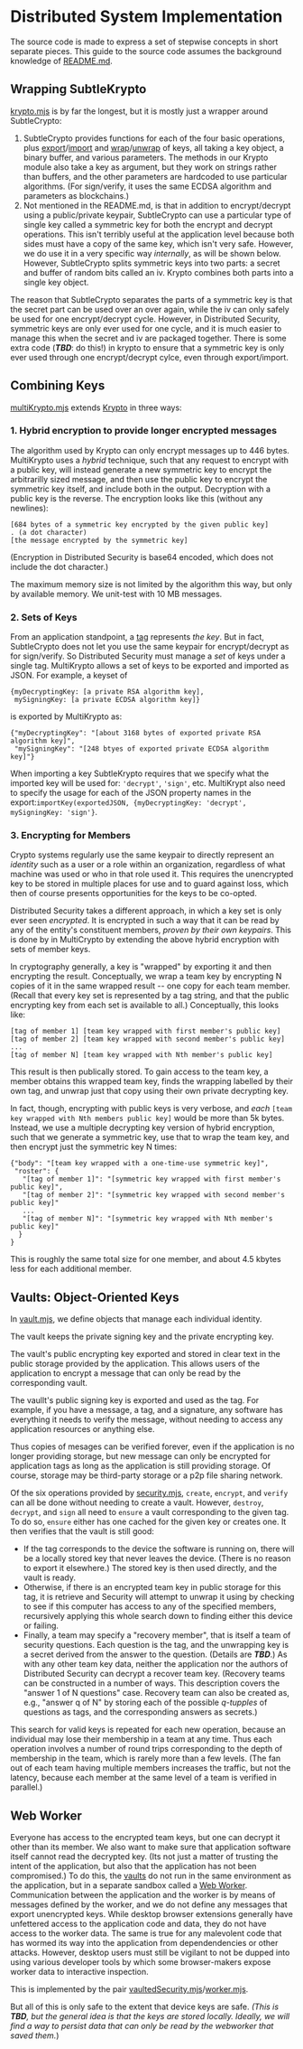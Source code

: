 # Distributed System Implementation

The source code is made to express a set of stepwise concepts in short separate pieces. This guide to the source code assumes the background knowledge of [README.md](README.md).

## Wrapping SubtleKrypto

[krypto.mjs](krypto.mjs) is by far the longest, but it is mostly just a wrapper around SubtleCrypto:

1. SubtleCrypto provides functions for each of the four basic operations, plus [export](https://developer.mozilla.org/en-US/docs/Web/API/SubtleCrypto/exportKey)/[import](https://developer.mozilla.org/en-US/docs/Web/API/SubtleCrypto/importKey) and [wrap](https://developer.mozilla.org/en-US/docs/Web/API/SubtleCrypto/wrapKey)/[unwrap](https://developer.mozilla.org/en-US/docs/Web/API/SubtleCrypto/unwrapKey) of keys, all taking a key object, a binary buffer, and various parameters. The methods in our Krypto module also take a key as argument, but they work on strings rather than buffers, and the other parameters are hardcoded to use particular algorithms. (For sign/verify, it uses the same ECDSA algorithm and parameters as blockchains.)
2. Not mentioned in the README.md, is that in addition to encrypt/decrypt using a public/private keypair, SubtleCrypto can use a particular type of single key called a symmetric key for both the encrypt and decrypt operations. This isn't terribly useful at the application level because both sides must have a copy of the same key, which isn't very safe. However, we do use it in a very specific way _internally_, as will be shown below. However, SubtleCrypto splits symmetric keys into two parts: a secret and buffer of random bits called an iv. Krypto combines both parts into a single key object.

The reason that SubtleCrypto separates the parts of a symmetric key is that the secret part can be used over an over again, while the iv can only safely be used for one encrypt/decrypt cycle. However, in Distributed Security, symmetric keys are only ever used for one cycle, and it is much easier to manage this when the secret and iv are packaged together. There is some extra code (_**TBD**_: do this!) in krypto to ensure that a symmetric key is only ever used through one encrypt/decrypt cylce, even through export/import. 


## Combining Keys

[multiKrypto.mjs](multiKrypto.mjs) extends [Krypto](#wrapping-subtlekrypto) in three ways:

### 1. Hybrid encryption to provide longer encrypted messages
The algorithm used by Krypto can only encrypt messages up to 446 bytes. MultiKrypto uses a _hybrid_ technique, such that any request to encrypt with a public key, will instead generate a new symmetric key to encrypt the arbitrarilly sized message, and then use the public key to encrypt the symmetric key itself, and include both in the output. Decryption with a public key is the reverse.  The encryption looks like this (without any newlines):

```
[684 bytes of a symmetric key encrypted by the given public key]
. (a dot character)
[the message encrypted by the symmetric key]
```
(Encryption in Distributed Security is base64 encoded, which does not include the dot character.)

The maximum memory size is not limited by the algorithm this way, but only by available memory. We unit-test with 10 MB messages.

### 2. Sets of Keys
From an application standpoint, a [tag](README.md#operations-and-tags) represents _the key_. But in fact, SubtleCrypto does not let you use the same keypair for encrypt/decrypt as for sign/verify. So Distributed Security must manage a _set_ of keys under a single tag. MultiKrypto allows a set of keys to be exported and imported as JSON. For example, a keyset of 

```
{myDecryptingKey: [a private RSA algorithm key], 
 mySigningKey: [a private ECDSA algorithm key]}
```
is exported by MultiKrypto as:

```
{"myDecryptingKey": "[about 3168 bytes of exported private RSA algorithm key]",
 "mySigningKey": "[248 btyes of exported private ECDSA algorithm key]"}
```
When importing a key SubtleKrypto requires that we specify what the imported key will be used for: `'decrypt'`, `'sign'`, etc. MultiKrypt also need to specify the usage for each of the JSON property names in the export:`importKey(exportedJSON, {myDecryptingKey: 'decrypt', mySigningKey: 'sign'}`.


### 3. Encrypting for Members
Crypto systems regularly use the same keypair to directly represent an _identity_ such as a user or a role within an organization, regardless of what machine was used or who in that role used it. This requires the unencrypted key to be stored in multiple places for use and to guard against loss, which then of course presents opportunities for the keys to be co-opted. 

Distributed Security takes a different approach, in which a key set is only ever seen _encrypted_. It is encrypted in such a way that it can be read by any of the entity's constituent members, _proven by their own keypairs_. This is done by in MultiCrypto by extending the above hybrid encryption with sets of member keys.

In cryptography generally, a key is "wrapped" by exporting it and then encrypting the result. Conceptually, we wrap a team key by encrypting N copies of it in the same wrapped result -- one copy for each team member. (Recall that every key set is represented by a tag string, and that the public encrypting key from each set is available to all.) Conceptually, this looks like:

```
[tag of member 1] [team key wrapped with first member's public key]
[tag of member 2] [team key wrapped with second member's public key]
...
[tag of member N] [team key wrapped with Nth member's public key]
```
This result is then publically stored. To gain access to the team key, a member obtains this wrapped team key, finds the wrapping labelled by their own tag, and unwrap just that copy using their own private decrypting key.

In fact, though, encrypting with public keys is very verbose, and _each_ `[team key wrapped with Nth members public key]` would be more than 5k bytes. Instead, we use a multiple decrypting key version of hybrid encryption, such that we generate a symmetric key, use that to wrap the team key, and then encrypt just the symmetric key N times:

```
{"body": "[team key wrapped with a one-time-use symmetric key]",
 "roster": {
   "[tag of member 1]": "[symmetric key wrapped with first member's public key]",
   "[tag of member 2]": "[symmetric key wrapped with second member's public key]"
   ...
   "[tag of member N]": "[symmetric key wrapped with Nth member's public key]"
  }
}
```

This is roughly the same total size for one member, and about 4.5 kbytes less for each additional member.


## Vaults: Object-Oriented Keys

In [vault.mjs](vault.mjs), we define objects that manage each individual identity.

The vault keeps the private signing key and the private encrypting key.

The vault's public encrypting key exported and stored in clear text in the public storage provided by the application. This allows users of the application to encrypt a message that can only be read by the corresponding vault.

The vaullt's public signing key is exported and used as the tag. For example, if you have a message, a tag, and a signature, any software has everything it needs to verify the message, without needing to access any application resources or anything else.

Thus copies of mesages can be verified forever, even if the application is no longer providing storage, but new message can only be encrypted for application tags as long as the application is still providing storage. Of course, storage may be third-party storage or a p2p file sharing network.

Of the six operations provided by [security.mjs](security.mjs), `create`, `encrypt`, and `verify` can all be done without needing to create a vault. However, `destroy`, `decrypt`, and `sign` all need to `ensure` a vault corresponding to the given tag. To do so, `ensure` either has one cached for the given key or creates one. It then verifies that the vault is still good:

- If the tag corresponds to the device the software is running on, there will be a locally stored key that never leaves the device. (There is no reason to export it elsewhere.) The stored key is then used directly, and the vault is ready.
- Otherwise, if there is an encrypted team key in public storage for this tag, it is retrieve and Security will attempt to unwrap it using by checking to see if this computer has access to any of the specified members, recursively applying this whole search down to finding either this device or failing.
- Finally, a team may specify a "recovery member", that is itself a team of security questions. Each question is the tag, and the unwrapping key is a secret derived from the answer to the question. (Details are _**TBD**_.) As with any other team key data, neither the application nor the authors of Distributed Security can decrypt a recover team key. (Recovery teams can be constructed in a number of ways. This description covers the "answer 1 of N questions" case. Recovery team can also be created as, e.g., "answer q of N" by storing each of the possible _q-tupples_ of questions as tags, and the corresponding answers as secrets.)

This search for valid keys is repeated for each new operation, because an individual may lose their membership in a team at any time. Thus each operation involves a number of round trips corresponding to the depth of membership in the team, which is rarely more than a few levels. (The fan out of each team having multiple members increases the traffic, but not the latency, because each member at the same level of a team is verified in parallel.)

## Web Worker

Everyone has access to the encrypted team keys, but one can decrypt it other than its member. We also want to make sure that application software itself cannot read the decrypted key. (Its not just a matter of trusting the intent of the application, but also that the application has not been compromised.) To do this, the [vaults](#vaults-object-oriented-keys) do not run in the same environment as the application, but in a separate sandbox called a [Web Worker](https://developer.mozilla.org/en-US/docs/Web/API/Web_Workers_API). Communication between the application and the worker is by means of messages defined by the worker, and we do not define any messages that export unencrypted keys. While desktop browser extensions generally have unfettered access to the application code and data, they do not have access to the worker data. The same is true for any malevolent code that has wormed its way into the application from dependendencies or other attacks. However, desktop users must still be vigilant to not be dupped into using various developer tools by which some browser-makers expose worker data to interactive inspection.

This is implemented by the pair [vaultedSecurity.mjs](vaultedSecurity.mjs)/[worker.mjs](worker.mjs).

But all of this is only safe to the extent that device keys are safe. _(This is **TBD**, but the general idea is that the keys are stored locally. Ideally, we will find a way to persist data that can only be read by the webworker that saved them._)